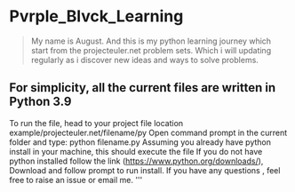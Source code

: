 # Pvrple_Blvck_Learning
> My name is August. And this is my python learning journey which start from the projecteuler.net problem sets. Which i will updating regularly as i discover new ideas and ways to solve problems.

## For simplicity, all the current files are written in Python 3.9

To run the file, head to your project file location example/projecteuler.net/filename/py
Open command prompt in the current folder and type:
python filename.py
Assuming you already have python install in your machine, this should execute the file
If you do not have python installed follow the link (https://www.python.org/downloads/),
Download and follow prompt to run install.
If you have any questions , feel free to raise an issue or email me.
'''
